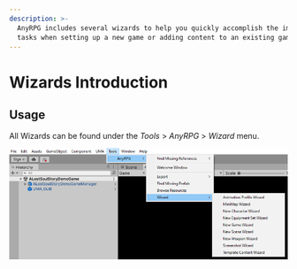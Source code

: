 ```yaml
---
description: >-
  AnyRPG includes several wizards to help you quickly accomplish the important
  tasks when setting up a new game or adding content to an existing game.
---
```


# Wizards Introduction

## Usage

All Wizards can be found under the _Tools_ > _AnyRPG_ > _Wizard_ menu.

![](<../.gitbook/assets/image (5) (3).png>)

